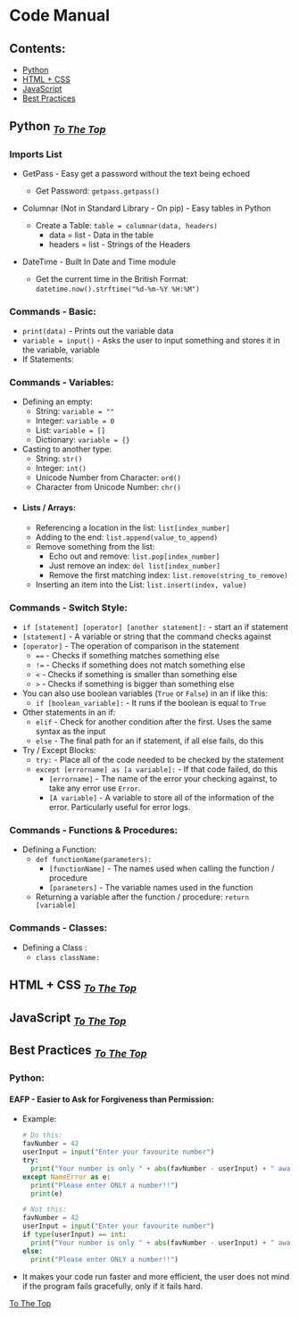 # Code Manual

## Contents:

- [Python](#Python)
- [HTML + CSS](#HTML-+-CSS) 
- [JavaScript](#JavaScript)
- [Best Practices](#Best-Practices)

## Python <sub> [*To The Top*](#Code-Manual) </sub>

### Imports List

- GetPass - Easy get a password without the text being echoed 

  - Get Password: `getpass.getpass()`
  
- Columnar (Not in Standard Library - On pip) - Easy tables in Python

  - Create a Table: `table = columnar(data, headers)`
    - data = list - Data in the table 
    - headers = list - Strings of the Headers
  
- DateTime - Built In Date and Time module

  - Get the current time in the British Format: `datetime.now().strftime("%d-%m-%Y %H:%M")`

### Commands - Basic:

- `print(data)` - Prints out the variable data
- `variable = input()` - Asks the user to input something and stores it in the variable, variable
- If Statements:

### Commands - Variables:
- Defining an empty:
  - String: `variable = ""`
  - Integer: `variable = 0`
  - List: `variable = []`
  - Dictionary: `variable = {}`
- Casting to another type:
  - String: `str()`
  - Integer: `int()`
  - Unicode Number from Character: `ord()`
  - Character from Unicode Number: `chr()`
- #### Lists / Arrays:
  - Referencing a location in the list: `list[index_number]`
  - Adding to the end: `list.append(value_to_append)`
  - Remove something from the list:
    - Echo out and remove: `list.pop[index_number]`
    - Just remove an index: `del list[index_number]`
    - Remove the first matching index: `list.remove(string_to_remove)`
  - Inserting an item into the List: `list.insert(index, value)`


### Commands - Switch Style:

  -  `if [statement] [operator] [another statement]:` - start an if statement
  - `[statement]` - A variable or string that the command checks against
  - `[operator]` - The operation of comparison in the statement
    - `==` - Checks if something matches something else
    - `!=` - Checks if something does not match something else
    - `<` - Checks if something is smaller than something else
    - `>` - Checks if something is bigger than something else
  - You can also use boolean variables (`True` or `False`) in an if like this:
    - `if [boolean_variable]:` - It runs if the boolean is equal to `True`
  - Other statements in an if:
    - `elif` - Check for another condition after the first. Uses the same syntax as the input
    - `else` - The final path for an if statement, if all else fails, do this
- Try / Except Blocks:
  - `try:` - Place all of the code needed to be checked by the statement
  - `except [errorname] as [a variable]:` - If that code failed, do this
    - `[errorname]` - The name of the error your checking against, to take any error use `Error`.
    - `[A variable]` - A variable to store all of the information of the error. Particularly useful for error logs.

### Commands - Functions & Procedures:
- Defining a Function:
  - `def functionName(parameters):`
    - `[functionName]` - The names used when calling the function / procedure
    - `[parameters]` - The variable names used in the function 
  - Returning a variable after the function / procedure: `return [variable]`

### Commands - Classes:
- Defining a Class :
  - `class className:`



## HTML + CSS <sub> [*To The Top*](#Code-Manual) </sub>



## JavaScript <sub> [*To The Top*](#Code-Manual) </sub>



## Best Practices <sub> [*To The Top*](#Code-Manual) </sub>

### Python:

#### EAFP - Easier to Ask for Forgiveness than Permission:
- Example:
  ```python
  # Do this:
  favNumber = 42
  userInput = input("Enter your favourite number")
  try:
    print("Your number is only " + abs(favNumber - userInput) + " away from mine!")
  except NameError as e:
    print("Please enter ONLY a number!!")
    print(e)

  # Not this:
  favNumber = 42
  userInput = input("Enter your favourite number")
  if type(userInput) == int: 
    print("Your number is only " + abs(favNumber - userInput) + " away from mine!")
  else:
    print("Please enter ONLY a number!!")
  ```
- It makes your code run faster and more efficient, the user does not mind if the program fails gracefully, only if it fails hard.



[To The Top](#Code-Manual)

